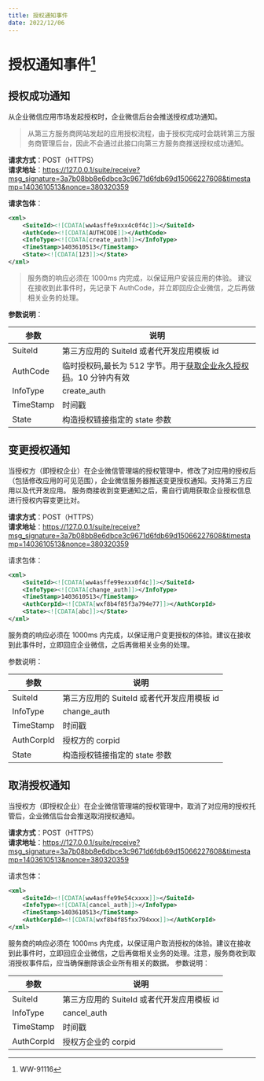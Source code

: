```yaml
---
title: 授权通知事件
date: 2022/12/06
---
```


# 授权通知事件[^1]

[^1]: WW-91116

## 授权成功通知

从企业微信应用市场发起授权时，企业微信后台会推送授权成功通知。

> 从第三方服务商网站发起的应用授权流程，由于授权完成时会跳转第三方服务商管理后台，因此不会通过此接口向第三方服务商推送授权成功通知。

**请求方式**：POST（HTTPS）<br/>
**请求地址**：https://127.0.0.1/suite/receive?msg_signature=3a7b08bb8e6dbce3c9671d6fdb69d15066227608&timestamp=1403610513&nonce=380320359

**请求包体**：

```xml
<xml>
	<SuiteId><![CDATA[ww4asffe9xxx4c0f4c]]></SuiteId>
	<AuthCode><![CDATA[AUTHCODE]]></AuthCode>
	<InfoType><![CDATA[create_auth]]></InfoType>
	<TimeStamp>1403610513</TimeStamp>
	<State><![CDATA[123]]></State>
</xml>
```

> 服务商的响应必须在 1000ms 内完成，以保证用户安装应用的体验。
> 建议在接收到此事件时，先记录下 AuthCode，并立即回应企业微信，之后再做相关业务的处理。

**参数说明**：

| 参数      | 说明                                                                                                                                |
| --------- | ----------------------------------------------------------------------------------------------------------------------------------- |
| SuiteId   | 第三方应用的 SuiteId 或者代开发应用模板 id                                                                                          |
| AuthCode  | 临时授权码,最长为 512 字节。用于[获取企业永久授权码](https://developer.work.weixin.qq.com/document/path/90642#14942)。10 分钟内有效 |
| InfoType  | create_auth                                                                                                                         |
| TimeStamp | 时间戳                                                                                                                              |
| State     | 构造授权链接指定的 state 参数                                                                                                       |

## 变更授权通知

当授权方（即授权企业）在企业微信管理端的授权管理中，修改了对应用的授权后（包括修改应用的可见范围），企业微信服务器推送变更授权通知。支持第三方应用以及代开发应用。
服务商接收到变更通知之后，需自行调用获取企业授权信息进行授权内容变更比对。

**请求方式**：POST（HTTPS）<br/>
**请求地址**：https://127.0.0.1/suite/receive?msg_signature=3a7b08bb8e6dbce3c9671d6fdb69d15066227608&timestamp=1403610513&nonce=380320359

请求包体：

```xml
<xml>
	<SuiteId><![CDATA[ww4asffe99exxx0f4c]]></SuiteId>
	<InfoType><![CDATA[change_auth]]></InfoType>
	<TimeStamp>1403610513</TimeStamp>
	<AuthCorpId><![CDATA[wxf8b4f85f3a794e77]]></AuthCorpId>
	<State><![CDATA[abc]]></State>
</xml>
```

服务商的响应必须在 1000ms 内完成，以保证用户变更授权的体验。建议在接收到此事件时，立即回应企业微信，之后再做相关业务的处理。

参数说明：

| 参数       | 说明                                       |
| ---------- | ------------------------------------------ |
| SuiteId    | 第三方应用的 SuiteId 或者代开发应用模板 id |
| InfoType   | change_auth                                |
| TimeStamp  | 时间戳                                     |
| AuthCorpId | 授权方的 corpid                            |
| State      | 构造授权链接指定的 state 参数              |

## 取消授权通知

当授权方（即授权企业）在企业微信管理端的授权管理中，取消了对应用的授权托管后，企业微信后台会推送取消授权通知。

**请求方式**：POST（HTTPS）<br/>
**请求地址**：https://127.0.0.1/suite/receive?msg_signature=3a7b08bb8e6dbce3c9671d6fdb69d15066227608&timestamp=1403610513&nonce=380320359

请求包体：

```xml
<xml>
	<SuiteId><![CDATA[ww4asffe99e54cxxxx]]></SuiteId>
	<InfoType><![CDATA[cancel_auth]]></InfoType>
	<TimeStamp>1403610513</TimeStamp>
	<AuthCorpId><![CDATA[wxf8b4f85fxx794xxx]]></AuthCorpId>
</xml>
```

服务商的响应必须在 1000ms 内完成，以保证用户取消授权的体验。建议在接收到此事件时，立即回应企业微信，之后再做相关业务的处理。注意，服务商收到取消授权事件后，应当确保删除该企业所有相关的数据。
参数说明：

| 参数       | 说明                                       |
| ---------- | ------------------------------------------ |
| SuiteId    | 第三方应用的 SuiteId 或者代开发应用模板 id |
| InfoType   | cancel_auth                                |
| TimeStamp  | 时间戳                                     |
| AuthCorpId | 授权方企业的 corpid                        |
